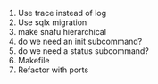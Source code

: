 1. Use trace instead of log
2. Use sqlx migration
3. make snafu hierarchical
4. do we need an init subcommand?
5. do we need a status subcommand?
6. Makefile
7. Refactor with ports
